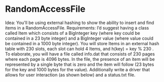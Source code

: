 # RandomAccessFile
Idea: You'll be using external hashing to show the ability to insert and find items in a
RandomAccessFile.
Requirements: I’d suggest having a class called Item which consists of a BigInteger key (where key could be
contained in a 23 byte integer) and a BigInteger value (where value could be contained in a 1000 byte integer).
You will store Items in an external hash table with 230 slots, each slot can hold 4 Items, and h(key) = key % 230
.
To elaborate, you will have a file called info.dat that consists of 230 pages where each page is 4096 bytes. In the
file, the presence of an item will be represented by a single byte that is zero and the item will follow (23 bytes for
the key and 1000 bytes for the value). Additionally write a driver that allows for user interaction (as shown below)
and a status.txt file.
